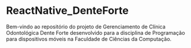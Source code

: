 # ReactNative_DenteForte
Bem-vindo ao repositório do projeto de Gerenciamento de Clínica Odontológica Dente Forte desenvolvido para a disciplina de Programação para dispositivos móveis na Faculdade de Ciências da Computação.
